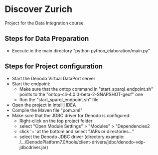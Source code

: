 # Discover Zurich
Project for the Data Integration course.


## Steps for Data Preparation
- Execute in the main directory "python python_elaboration/main.py"


## Steps for Project configuration
- Start the Denodo Virtual DataPort server
- Start the endpoint:
    - Make sure that the ontop command in "start_sparql_endpoint.sh" points to the "ontop-cli-4.0.0-beta-2-SNAPSHOT-geof" one
    - Run the "start_sparql_endpoint.sh" file
- Open the project in Intellij IDEA
- Compile the Maven file "pom.xml"
- Make sure that the JDBC driver for Denodo is configured:
    - Right-click on the top project folder
    - select "Open Module Settings" > "Modules" > "Dependencies2
    - click '+' at the bottom and select "JARs or directories..."
    - select the Denodo JDBC driver (directory example: /.../DenodoPlatform7.0/tools/client-drivers/jdbc/denodo-vdp-jdbcdriver.jar)
